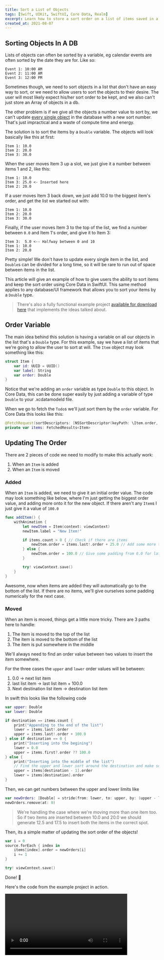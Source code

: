 ```yaml
---
title: Sort a List of Objects
tags: [Swift, UIKit, SwiftUI, Core Data, Realm]
excerpt: Learn how to store a sort order on a list of items saved in a database.
created_at: 2021-08-07
---
```


## Sorting Objects In A DB

Lists of objects can often be sorted by a variable, eg calendar events are often sorted by the date they are for. Like so:

```plaintext
Event 1: 10:00 AM
Event 2: 11:00 AM
Event 3: 12:00 PM
```

Sometimes though, we need to sort objects in a list that don't have an easy way to sort, or we need to allow users to sort the objects to their desire. The user will most likely expect his/her sort order to be kept, and we also can't just store an Array of objects in a db.

The other problem is if we give all the objects a number value to sort by, we can't update <u>every single object</u> in the database with a new sort number. That's just impractical and a waste of compute time and energy.

The solution is to sort the items by a `Double` variable. The objects will look basically like this at first:

```plaintext
Item 1: 10.0
Item 2: 20.0
Item 3: 30.0
```

When the user moves Item 3 up a slot, we just give it a number between items 1 and 2, like this:

```plaintext
Item 1: 10.0
Item 3: 25.0 <- Inserted here
Item 2: 20.0
```

If a user moves Item 3 back down, we just add 10.0 to the biggest item's order, and get the list we started out with:

```plaintext
Item 1: 10.0
Item 2: 20.0
Item 3: 30.0
```

Finally, if the user moves Item 3 to the top of the list, we find a number between `0.0` and Item 1's order, and give it to Item 3:

```plaintext
Item 3:  5.0 <-- Halfway between 0 and 10
Item 1: 10.0
Item 2: 20.0
```

Pretty simple! We don't have to update every single item in the list, and `Double`s can be divided for a long time, so it will be rare to run out of space between items in the list.

This article will give an example of how to give users the ability to sort items and keep the sort order using Core Data in SwiftUI. This same method applies to any database/UI framework that allows you to sort your items by a `Double` type.

> There's also a fully functional example project [available for download here](https://github.com/thecoolwinter/SortDBExample) that implements the ideas talked about.

## Order Variable

The main idea behind this solution is having a variable on all our objects in the list that's a `Double` type. For this example, say we have a list of items that we're going to allow the user to sort at will. The `Item` object may look something like this:

```swift
struct Item {
    var id: UUID = UUID()
    var label: String
    var order: Double
}
```

Notice that we're adding an `order` variable as type `Double` to this object. In Core Data, this can be done super easily by just adding a variable of type `Double` to your .xcdatamodeld file.

When we go to fetch the `Todo`s we'll just sort them by the `order` variable. For Core Data this looks like this:

```swift
@FetchRequest(sortDescriptors: [NSSortDescriptor(keyPath: \Item.order, ascending: true)], animation: .default)
private var items: FetchedResults<Item>
```

## Updating The Order

There are 2 pieces of code we need to modify to make this actually work:

1. When an `Item` is added
2. When an `Item` is moved

### Added

When an `Item` is added, we need to give it an initial order value. The code may look something like below, where I'm just getting the biggest order value, and adding more onto it for the new object. If there aren't any `Item`s I just give it a value of `100.0`

```swift
func addItem() {
    withAnimation {
        let newItem = Item(context: viewContext)
        newItem.label = "New Item!"

        if items.count > 0 { // Check if there are items
            newItem.order = items.last!.order + 25.0 // Add some more to the order
        } else {
            newItem.order = 100.0 // Give some padding from 0.0 for later
        }

        try! viewContext.save()
    }
}
```

Awesome, now when items are added they will automatically go to the bottom of the list. If there are no items, we'll give ourselves some padding numerically for the next case.

### Moved

When an item is moved, things get a little more tricky. There are 3 paths here to handle:

1. The item is moved to the top of the list
2. The item is moved to the bottom of the list
3. The item is put somewhere in the middle

We'll always need to find an order value between two values to insert the item somewhere.

For the three cases the `upper` and `lower` order values will be between:

1. 0.0 -> next list item
2. last list item -> last list item + 100.0
3. Next destination list item -> destination list item

In swift this looks like the following code

```swift
var upper: Double
var lower: Double

if destination == items.count {
    print("Appending to the end of the list")
    lower = items.last!.order
    upper = items.last!.order + 100.0
} else if destination == 0 {
    print("Inserting into the begining")
    lower = 0.0
    upper = items.first?.order ?? 100.0
} else {
    print("Inserting into the middle of the list")
    // Find the upper and lower sort around the destination and make some sort orders
    upper = items[destination - 1].order
    lower = items[destination].order
}
```

Then, we can get numbers between the upper and lower limits like

```swift
var newOrders: [Double] = stride(from: lower, to: upper, by: (upper - lower)/Double(sourceItems.count + 1)).map { $0 }
newOrders.remove(at: 0)
```

> We're handling the case where we're moving more than one item too. So if two items are inserted between 10.0 and 20.0 we should generate 12.5 and 17.5 to insert both the items in the correct spot.

Then, its a simple matter of updating the sort order of the objects!

```swift
var i = 0
source.forEach { index in
    items[index].order = newOrders[i]
    i += 1
}

try! viewContext.save()
```

Done! 🎉

Here's the code from the example project in action.

<video width="400" controls>
  <source src="video.mp4" type="video/mp4">
  Your browser does not support the video tag.
</video>
